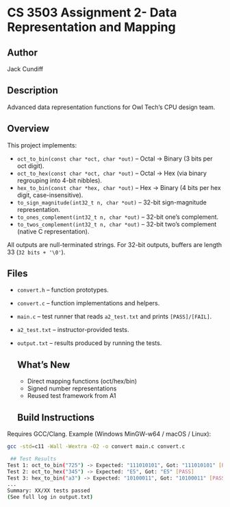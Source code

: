  # CS 3503 Assignment 2- Data Representation and Mapping

 ## Author
 Jack Cundiff

 ## Description 
 Advanced data representation functions for Owl Tech’s CPU design team.
 ## Overview
This project implements:
- `oct_to_bin(const char *oct, char *out)` – Octal → Binary (3 bits per oct digit).
- `oct_to_hex(const char *oct, char *out)` – Octal → Hex (via binary regrouping into 4-bit nibbles).
- `hex_to_bin(const char *hex, char *out)` – Hex → Binary (4 bits per hex digit, case-insensitive).
- `to_sign_magnitude(int32_t n, char *out)` – 32-bit sign-magnitude representation.
- `to_ones_complement(int32_t n, char *out)` – 32-bit one’s complement.
- `to_twos_complement(int32_t n, char *out)` – 32-bit two’s complement (native C representation).

All outputs are null-terminated strings. For 32-bit outputs, buffers are length 33 (`32 bits + '\0'`).

## Files
- `convert.h` – function prototypes.
- `convert.c` – function implementations and helpers.
- `main.c` – test runner that reads `a2_test.txt` and prints `[PASS]/[FAIL]`.
- `a2_test.txt` – instructor-provided tests.
- `output.txt` – results produced by running the tests.

  ## What’s New
  - Direct mapping functions (oct/hex/bin)
  -  Signed number representations
  -  Reused test framework from A1
     
   ## Build Instructions
 Requires GCC/Clang. Example (Windows MinGW-w64 / macOS / Linux):
```bash
gcc -std=c11 -Wall -Wextra -O2 -o convert main.c convert.c

 ## Test Results
Test 1: oct_to_bin("725") -> Expected: "111010101", Got: "111010101" [PASS]
Test 2: oct_to_hex("345") -> Expected: "E5", Got: "E5" [PASS]
Test 3: hex_to_bin("a3") -> Expected: "10100011", Got: "10100011" [PASS]
...
Summary: XX/XX tests passed
(See full log in output.txt)
 
 

